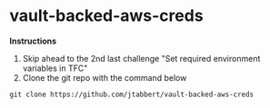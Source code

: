 # vault-backed-aws-creds

**Instructions**

1. Skip ahead to the 2nd last challenge "Set required environment variables in TFC"
2. Clone the git repo with the command below
```
git clone https://github.com/jtabbert/vault-backed-aws-creds

